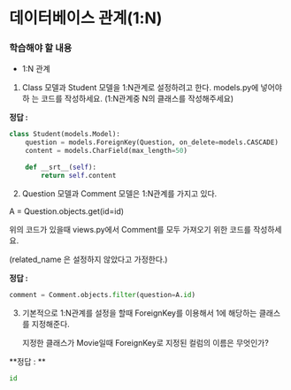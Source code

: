 # 데이터베이스 관계(1:N)

### 학습해야 할 내용

- 1:N 관계



1. Class 모델과 Student 모델을 1:N관계로 설정하려고 한다. models.py에 넣어야 하 는 코드를 작성하세요. (1:N관계중 N의 클래스를 작성해주세요)



**정답 :**

```python
class Student(models.Model):
    question = models.ForeignKey(Question, on_delete=models.CASCADE)
    content = models.CharField(max_length=50)
    
    def __srt__(self):
        return self.content    
```





2.  Question 모델과 Comment 모델은 1:N관계를 가지고 있다.

   A = Question.objects.get(id=id)

   위의 코드가 있을때 views.py에서 Comment를 모두 가져오기 위한 코드를 작성하세요.

   (related_name 은 설정하지 않았다고 가정한다.)



**정답 :**

```python
comment = Comment.objects.filter(question=A.id)
```





3. 기본적으로 1:N관계를 설정을 할때 ForeignKey를 이용해서 1에 해당하는 클래스 를 지정해준다.

   지정한 클래스가 Movie일때 ForeignKey로 지정된 컬럼의 이름은 무엇인가?



**정답 : **

```python
id
```



